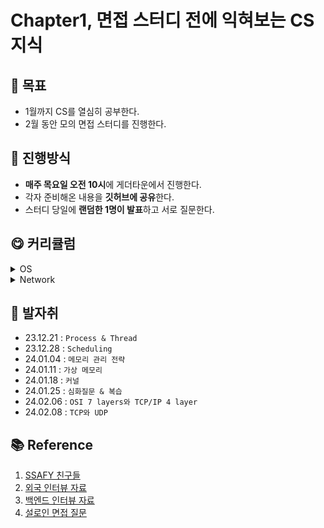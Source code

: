 # Chapter1, 면접 스터디 전에 익혀보는 CS 지식

## 🎯 목표
- 1월까지 CS를 열심히 공부한다.
- 2월 동안 모의 면접 스터디를 진행한다.

## 🙋 진행방식
- **매주 목요일 오전 10시**에 게더타운에서 진행한다.
- 각자 준비해온 내용을 **깃허브에 공유**한다.
- 스터디 당일에 **랜덤한 1명이 발표**하고 서로 질문한다.

## 😋 커리큘럼
<details>
  <summary>OS</summary>

### Process & Thread
#### 💡 운영체제란 무엇인가? 
#### 💡 프로세스와 스레드에 대해 설명해주세요.
#### 💡 멀티 스레드의 장점 및 단점은 무엇인가?
#### 💡 멀티 프로세스 대신 멀티 스레드를 사용하는 이유
#### 💡 스레드에 스택을 독립적으로 할당하는 이유?
#### 💡 PC레지스터를 스레드마다 독립적으로 할당하는 이유?
#### 💡 자바 스레드란?
#### 💡 Thread-safe가 뭐에요?
#### 💡 세마포어와 뮤텍스를 설명해주세요.

### Scheduling
#### 💡 스케줄러란?
#### 💡 스케줄링 단계를 설명해주세요. 
#### 💡 스케줄링이 무엇인지와 목적을 설명해주세요
#### 💡 Context Switching이 뭐에요?
#### 💡 PCB에 저장되는 정보는 어떤 것들이 있나요?
#### 💡 비선점방식과 선점방식을 설명해주세요.
#### 💡 Round Robin 스케줄링이 뭐에요?
#### 💡 스케줄링 기법 중 FCFS의 단점과 해결 방법을 설명해주세요.

### 메모리 관리 전략
#### 💡 교착상태 vs 기아상태
#### 💡 운영 체제에서 에이징(Aging)는 무엇입니까?
#### 💡 외부 단편화와 내부 단편화란?
#### 💡 페이징의 장점과 단점은?
#### 💡 메모리 단편화 해결 기법에 대해 설명하시오.
#### 💡 페이지 교체 알고리즘 중 3가지를 선택해서 설명해주세요. 

### 가상 메모리
#### 💡 가상메모리의 역할은 무엇인가요?
#### 💡 Page Fault에 대해 설명하시오.
#### 💡 Demand Paging(요구 페이징)에 대해 설명하시오.
#### 💡 Swapping이 무엇인가요?
#### 💡 페이지 적중율을 극대화 시키기 위한 방법에는 무엇이 있는지 간략히 설명해주세요. 
#### 💡 Cache 메모리를 사용하는 이유에 대해 설명하시오.

### 커널
#### 💡 Kernel(커널)이란?
#### 💡 인터럽트가 필요한 이유 및 언제 발생되는지 말해주세요.
#### 💡 인터럽트 종류는 무엇이 있으며 우선순위를 말해주세요.
#### 💡 인터럽트 동작 과정을 말해주세요.
#### 💡 시스템콜이란 무엇이며 시스템 콜을 사용하는 예시를 말해주세요.
#### 💡 커널 모드와 유저 모드를 구분해 놓은 이유
#### 💡 커널 수준 스레드와 사용자 수준 스레드의 각각 장단점?

### 심화질문
#### 💡 부팅이란
#### 💡 파일 시스템이란
#### 💡 CISC(Complex)와 RISC(Reduced)의 차이
#### 💡 RISC가 단순하고 빠른 구조인데 왜 CISC를 사용하나요?
#### 💡 캐시와 레지스터의 차이점은 무엇인가요?
  
</details>

<details>
  <summary>Network</summary>

## [OSI 7 layers와 TCP/IP 4 layer](#osi-7-layers와-tcpip-4-layers-답변)
#### 💡 프로토콜이란?
#### 💡 패킷이란?
#### 💡 OSI 7 Layer와 각 계층에 대한 설명을 해주세요.
#### 💡 TCP/IP Layer와 각 계층에 대한 설명을 해주세요.
#### 💡 OSI 7 Layer 또는 TCP/IP Layer에서 계층화하는 이유가 무엇인가요?
#### 💡 Encapsulation과 Decapsulation을 서로 비교하며 설명해주세요
#### 💡 IP란? 
#### 💡 IP 주소란?
#### 💡 IPV4 vs IPV6 을 설명해주세요.
#### 💡 IPv4의 주소 부족현상을 해결하기 위해 현재 어떤 방법을 사용하고 있나요?

## [TCP와 UDP](#tcp와-udp-답변)
#### 💡 TCP와 UDP의 특징과 차이점을 설명해주세요.
#### 💡 TCP를 사용하는 대표적인 프로토콜은 무엇인가요?
#### 💡 3-Handshaking과 4-Handshaking의 과정을 설명해주세요. 
#### 💡 3-way handshaking 과정에서 클라이언트가 서버가 보낸 ACK+SYN을 받지 못하면?
#### 💡 클라이언트와 서버는 무엇인가요?
#### 💡 4-way handshaking 과정에서 클라이언트가 마지막에 ACK를 굳이 보내는 이유?
#### 💡 만약 Server에서 FIN 세그먼트를 전송하기 전에 전송한 패킷이 Routing 지연이나 패킷 유실로 인한 재전송 등으로 인해 FIN 패킷보다 늦게 도착하는 상황이 발생하면 어떻게 될까?
#### 💡 TCP의 연결 설정 과정(3단계)과 연결 종료 과정(4단계)이 단계가 차이나는 이유?
#### 💡 초기 Sequence Number인 ISN을 0부터 시작하지 않고 난수를 생성해서 설정하는 이유?
#### 💡 UDP에서 신뢰도를 보장하는 방법을 설명해주세요.

## [HTTP와 HTTPS](#http와-https-답변)
#### 💡 HTTP와 HTTPS를 설명해주세요
#### 💡 HTTP의 단점을 설명해주세요
#### 💡 HTTP1.1와 HTTP2.0 차이점은 무엇인가요?
#### 💡 HTTP는 왜 비연결성인가?
#### 💡 모든 웹 페이지에서 HTTPS 를 사용하지 않는 이유를 설명해주세요.
#### 💡 비대칭키 또는 공개키 암호화 방식은 무엇인가요?
#### 💡 HTTP REQUEST 방식 중 GET과 POST의 차이을 설명해주세요.
#### 💡 GET, POST를 제외하고 다른 방식들을 설명해주세요.
#### 💡 조회하기 위한 용도 POST가 아닌 GET 방식을 사용하는 이유?  
#### 💡 현대 웹 에서는 비연결성을 해결방법을 설명해주세요.  

## [DNS와 DHCP](#dns와-dhcp-답변)
#### 💡 도메인과 DNS가 무엇인지 설명해주세요  
#### 💡 Domain Name 구조를 설명해주세요.  
#### 💡 DNS round robin 방식의 문제점과 해결방법을 설명해주세요.  
#### 💡 DHCP 서버의 역할을 간단히 설명해주세요.  
#### 💡 Domain Name System 동작과정을 설명해주세요.  

## [로드밸런서](#로드밸런서-답변)
#### 💡 로드 밸런싱을 설명해주세요.  
#### 💡 L4 로드 밸런싱과 L7 로드 밸런싱에 대해 설명하고, 차이를 말해보세요  
#### 💡 게이트웨이란?  
#### 💡 서버에 트래픽이 주어졌을 때 어떻게 응답속도를 개선할 수 있는가?  

## 01-2. Web of Network Overview
## [WEB](#web-답변)
#### 💡 클라이언트와 서버는 무엇인가요?  
#### 💡 url과 uri에 대해 각각 설명해주세요  
#### 💡 브라우저에 "www.google.com" 입력하면 어떤일이 일어날까요?  
#### 💡 RESTful API란 무엇인가요?  
#### 💡 Ajax는 무엇인가요?  
#### 💡 Ajax의 장점과 단점은 무엇인가요?  
#### 💡 CORS는 무엇인가요?  
#### 💡 CORS preflight는 무엇인가요?  
#### 💡 소켓이란 무엇인가요?  
#### 💡 DOM과 가상DOM  
#### 💡 OAuth란 무엇인가요?  
#### 💡 SPA   

## [cookie와 session](#cookie와-session-답변)
#### 💡 cookie와 session에 대해 설명해주세요  
#### 💡 Session 동작 순서를 설명해주세요.  
#### 💡 cookie를 쓰는 이유를 설명해주세요  
#### 💡 세션 인증방식 단점  
#### 💡 토큰 인증방식
#### 💡 JWT   
#### 💡 토큰 인증방식 단점  
#### 💡 쿠키 인증방식 해결방안  

</details>

## 🏃 발자취
- 23.12.21 : `Process & Thread`
- 23.12.28 : `Scheduling`
- 24.01.04 : `메모리 관리 전략`
- 24.01.11 : `가상 메모리`
- 24.01.18 : `커널`
- 24.01.25 : `심화질문 & 복습`
- 24.02.06 : `OSI 7 layers와 TCP/IP 4 layer`
- 24.02.08 : `TCP와 UDP`

## 📚 Reference
1. [SSAFY 친구들](https://github.com/SSAFY-CS-STUDY/Tech_interview)
2. [외국 인터뷰 자료](https://github.com/arialdomartini/Back-End-Developer-Interview-Questions)
3. [백엔드 인터뷰 자료](https://github.com/ksundong/backend-interview-question)
4. [설로인 면접 질문](https://github.com/sirloin-dev/meatplatform/blob/master/job-description/interview-questions.adoc)
